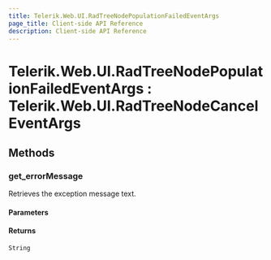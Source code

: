 ```yaml
---
title: Telerik.Web.UI.RadTreeNodePopulationFailedEventArgs
page_title: Client-side API Reference
description: Client-side API Reference
---
```


# Telerik.Web.UI.RadTreeNodePopulationFailedEventArgs : Telerik.Web.UI.RadTreeNodeCancelEventArgs

## Methods

### get_errorMessage

Retrieves  the exception message text.

#### Parameters

#### Returns

`String` 
